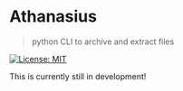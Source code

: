 # Athanasius

> python CLI to archive and extract files

[![License: MIT](https://img.shields.io/badge/License-MIT-yellow.svg)](https://opensource.org/licenses/MIT)

This is currently still in development!
